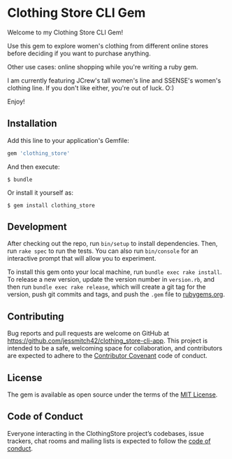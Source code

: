 # Clothing Store CLI Gem

Welcome to my Clothing Store CLI Gem!

Use this gem to explore women's clothing from different online stores before deciding if you want to purchase anything.

Other use cases: online shopping while you're writing a ruby gem.

I am currently featuring JCrew's tall women's line and SSENSE's women's clothing line. If you don't like either, you're out of luck. O:)

Enjoy!

## Installation

Add this line to your application's Gemfile:

```ruby
gem 'clothing_store'
```

And then execute:

    $ bundle

Or install it yourself as:

    $ gem install clothing_store

## Development

After checking out the repo, run `bin/setup` to install dependencies. Then, run `rake spec` to run the tests. You can also run `bin/console` for an interactive prompt that will allow you to experiment.

To install this gem onto your local machine, run `bundle exec rake install`. To release a new version, update the version number in `version.rb`, and then run `bundle exec rake release`, which will create a git tag for the version, push git commits and tags, and push the `.gem` file to [rubygems.org](https://rubygems.org).

## Contributing

Bug reports and pull requests are welcome on GitHub at https://github.com/jessmitch42/clothing_store-cli-app. This project is intended to be a safe, welcoming space for collaboration, and contributors are expected to adhere to the [Contributor Covenant](http://contributor-covenant.org) code of conduct.

## License

The gem is available as open source under the terms of the [MIT License](https://opensource.org/licenses/MIT).

## Code of Conduct

Everyone interacting in the ClothingStore project’s codebases, issue trackers, chat rooms and mailing lists is expected to follow the [code of conduct](https://github.com/[USERNAME]/clothing_store/blob/master/CODE_OF_CONDUCT.md).
